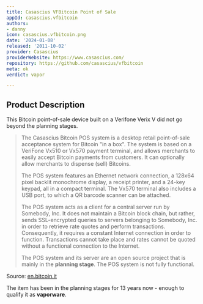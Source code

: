 ```yaml
---
title: Casascius VFBitcoin Point of Sale
appId: casascius.vfbitcoin
authors:
- danny
icon: casascius.vfbitcoin.png
date: '2024-01-08'
released: '2011-10-02'
provider: Casascius
providerWebsite: https://www.casascius.com/
repository: https://github.com/casascius/vfbitcoin
meta: ok
verdict: vapor

---
```


## Product Description

This Bitcoin point-of-sale device built on a Verifone Verix V did not go beyond the planning stages.

> The Casascius Bitcoin POS system is a desktop retail point-of-sale acceptance system for Bitcoin "in a box". The system is based on a VeriFone Vx510 or Vx570 payment terminal, and allows merchants to easily accept Bitcoin payments from customers. It can optionally allow merchants to dispense (sell) Bitcoins.
>
> The POS system features an Ethernet network connection, a 128x64 pixel backlit monochrome display, a receipt printer, and a 24-key keypad, all in a compact terminal. The Vx570 terminal also includes a USB port, to which a QR barcode scanner can be attached.
>
> The POS system acts as a client for a central server run by Somebody, Inc. It does not maintain a Bitcoin block chain, but rather, sends SSL-encrypted queries to servers belonging to Somebody, Inc. in order to retrieve rate quotes and perform transactions. Consequently, it requires a constant Internet connection in order to function. Transactions cannot take place and rates cannot be quoted without a functional connection to the Internet.
>
> The POS system and its server are an open source project that is mainly in the **planning stage**. The POS system is not fully functional. 

Source: [en.bitcoin.it](https://en.bitcoin.it/wiki/Casascius_Bitcoin_POS_system)

The item has been in the planning stages for 13 years now - enough to qualify it as **vaporware**.

